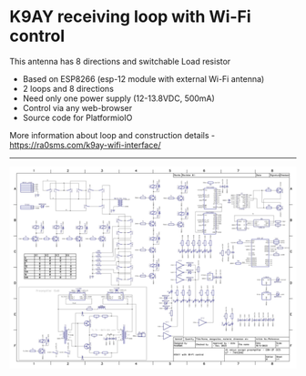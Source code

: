 # K9AY receiving loop with Wi-Fi control

This antenna has 8 directions and switchable Load resistor

* Based on ESP8266 (esp-12 module with external Wi-Fi antenna)
* 2 loops and 8 directions
* Need only one power supply (12-13.8VDC, 500mA)
* Control via any web-browser
* Source code for PlatformioIO

More information about loop and construction details - https://ra0sms.com/k9ay-wifi-interface/

------

![Schematic](DipTrace/k9ay_wifi_sch.jpg)
